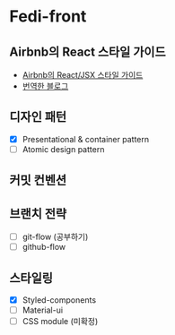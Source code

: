 # Fedi-front

## Airbnb의 React 스타일 가이드
-	[Airbnb의 React/JSX 스타일 가이드](https://github.com/airbnb/javascript/tree/master/react)
-	[번역한 블로그](https://firejune.com/1795/Airbnb%EC%9D%98+React%252FJSX+%EC%8A%A4%ED%83%80%EC%9D%BC+%EA%B0%80%EC%9D%B4%EB%93%9C)

## 디자인 패턴
- [X] Presentational & container pattern
- [ ] Atomic design pattern

## 커밋 컨벤션

## 브랜치 전략
- [ ] git-flow (공부하기)
- [ ] github-flow

## 스타일링
- [X] Styled-components
- [ ] Material-ui
- [ ] CSS module (미확정)

